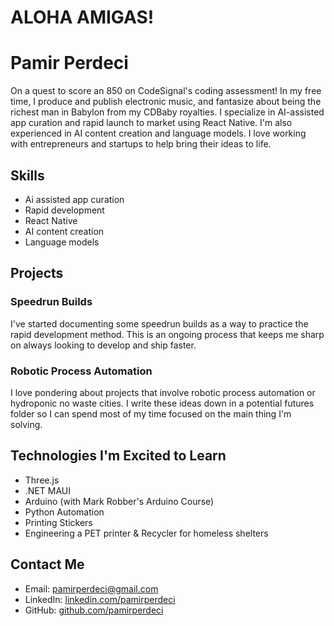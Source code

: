 # ALOHA AMIGAS!

# Pamir Perdeci

On a quest to score an 850 on CodeSignal's coding assessment! In my free time, I produce and publish electronic music, and fantasize about being the richest man in Babylon from my CDBaby royalties. I specialize in AI-assisted app curation and rapid launch to market using React Native. I'm also experienced in AI content creation and language models. I love working with entrepreneurs and startups to help bring their ideas to life.

## Skills

- Ai assisted app curation
- Rapid development
- React Native
- AI content creation
- Language models

## Projects

### Speedrun Builds

I've started documenting some speedrun builds as a way to practice the rapid development method. This is an ongoing process that keeps me sharp on always looking to develop and ship faster.

### Robotic Process Automation

I love pondering about projects that involve robotic process automation or hydroponic no waste cities. I write these ideas down in a potential futures folder so I can spend most of my time focused on the main thing I'm solving.

## Technologies I'm Excited to Learn

- Three.js
- .NET MAUI
- Arduino (with Mark Robber's Arduino Course)
- Python Automation
- Printing Stickers
- Engineering a PET printer & Recycler for homeless shelters

## Contact Me

- Email: [pamirperdeci@gmail.com](mailto:pamirperdeci@gmail.com)
- LinkedIn: [linkedin.com/pamirperdeci](http://linkedin.com/pamirperdeci)
- GitHub: [github.com/pamirperdeci](http://github.com/pamirperdeci)
